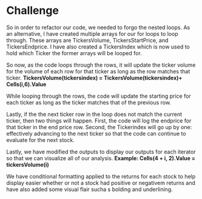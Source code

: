 # Challenge

So in order to refactor our code, we needed to forgo the nested loops. As an alternative, I have created multiple arrays for our for loops to loop through. These arrays are TickersVolume, TickersStartPrice, and TickersEndprice. I have also created a TickersIndex which is now used to hold which Ticker the former arrays will be looped for.

So now, as the code loops through the rows, it will update the ticker volume for the volume of each row for that ticker as long as the row matches that ticker. **TickersVolume(tickersindex) = TickersVolume(tickersindex)+ Cells(i,6).Value**

While looping through the rows, the code will update the starting price for each ticker as long as the ticker matches that of the previous row.

Lastly, if the the next ticker row in the loop does not match the current ticker, then two things will happen. First, the code will log the endprice for that ticker in the end price row. Second, the Tickerindex will go up by one: effectively advancing to the next ticker so that the code can continue to evaluate for the next stock.

Lastly, we have modified the outputs to display our outputs for each iterator so that we can visualize all of our analysis. **Example: Cells(4 + i, 2).Value = tickersVolume(i)**

We have conditional formatting applied to the returns for each stock to help display easier whether or not a stock had positive or negativem returns and have also added some visual flair sucha s bolding and underlining.
